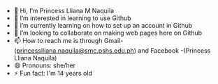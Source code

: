 - 👋 Hi, I’m  Princess Lliana M Naquila
- 👀 I’m interested in learning to use Github
- 🌱 I’m currently learning on how to set up an account in Github
- 💞️ I’m looking to collaborate on making web pages here on Github
- 📫 How to reach me is through Gmail-(princesslliana.naquila@smc.pshs.edu.ph) and Facebook -(Princess Lliana Naquila)
- 😄 Pronouns: she/her
- ⚡ Fun fact: I'm 14 years old

<!---
PrincessLlianaMNaquila/PrincessLlianaMNaquila is a ✨ special ✨ repository because its `README.md` (this file) appears on your GitHub profile.
You can click the Preview link to take a look at your changes.
--->

